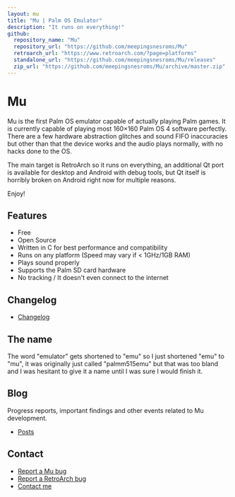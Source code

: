 ```yaml
---
layout: mu
title: "Mu | Palm OS Emulator"
description: "It runs on everything!"
github:
  repository_name: "Mu"
  repository_url: "https://github.com/meepingsnesroms/Mu"
  retroarch_url: "https://www.retroarch.com/?page=platforms"
  standalone_url: "https://github.com/meepingsnesroms/Mu/releases"
  zip_url: "https://github.com/meepingsnesroms/Mu/archive/master.zip"
---
```


# Mu
Mu is the first Palm OS emulator capable of actually playing Palm games.
It is currently capable of playing most 160×160 Palm OS 4 software perfectly.
There are a few hardware abstraction glitches and sound FIFO inaccuracies but other than that the device works and the audio plays normally,
with no hacks done to the OS.

The main target is RetroArch so it runs on everything, an additional Qt port is available for desktop and Android with debug tools, but Qt itself is horribly broken on Android right now for multiple reasons.

Enjoy!

## Features
- Free
- Open Source
- Written in C for best performance and compatibility
- Runs on any platform (Speed may vary if < 1GHz/1GB RAM)
- Plays sound properly
- Supports the Palm SD card hardware
- No tracking / It doesn't even connect to the internet

## Changelog

- [Changelog](https://github.com/meepingsnesroms/Mu/blob/master/changelog.txt)

## The name

The word "emulator" gets shortened to "emu" so I just shortened "emu" to "mu", it was originally just called "palmm515emu" but that was too bland and I was hesitant to give it a name until I was sure I would finish it.

## Blog

Progress reports, important findings and other events related to Mu development.

- [Posts](./blog/blogIndex.md)

## Contact

- [Report a Mu bug](https://github.com/meepingsnesroms/Mu/issues/new)
- [Report a RetroArch bug](https://github.com/libretro/RetroArch/issues/new)
- [Contact me](./contact.md)
